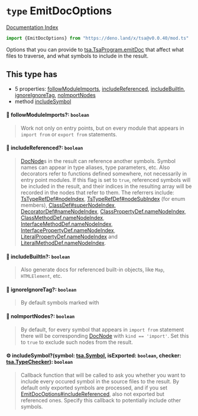 # `type` EmitDocOptions

[Documentation Index](../README.md)

```ts
import {EmitDocOptions} from "https://deno.land/x/tsa@v0.0.40/mod.ts"
```

Options that you can provide
to [tsa.TsaProgram.emitDoc](../interface.TsaProgram/README.md#-emitdocoptions-emitdocoptions-docnodes) that affect what files to traverse, and what symbols to include in the result.

## This type has

- 5 properties:
[followModuleImports](#-followmoduleimports-boolean),
[includeReferenced](#-includereferenced-boolean),
[includeBuiltIn](#-includebuiltin-boolean),
[ignoreIgnoreTag](#-ignoreignoretag-boolean),
[noImportNodes](#-noimportnodes-boolean)
- method [includeSymbol](#-includesymbolsymbol-tsasymbol-isexported-boolean-checker-tsatypechecker-boolean)


#### 📄 followModuleImports?: `boolean`

> Work not only on entry points, but on every module that appears in `import from` or `export from` statements.



#### 📄 includeReferenced?: `boolean`

> [DocNode](../type.DocNode/README.md)s in the result can reference another symbols.
>  	Symbol names can appear in type aliases, type parameters, etc.
> 	Also decorators refer to functions defined somewhere, not necessarily in entry point modules.
> 	If this flag is set to `true`, referenced symbols will be included in the result, and their indices in the resulting array will be recorded in the nodes that refer to them.
> 	The referrers include: [TsTypeRefDef\#nodeIndex](../interface.TsTypeRefDef/README.md#-nodeindex-number), [TsTypeRefDef\#nodeSubIndex](../interface.TsTypeRefDef/README.md#-nodesubindex-number) (for enum members),
> [ClassDef\#superNodeIndex](../interface.ClassDef/README.md#-supernodeindex-number), [DecoratorDef\#nameNodeIndex](../interface.DecoratorDef/README.md#-namenodeindex-number),
> [ClassPropertyDef.nameNodeIndex](../interface.ClassPropertyDef/README.md#-namenodeindex-number), [ClassMethodDef.nameNodeIndex](../interface.ClassMethodDef/README.md#-namenodeindex-number),
> [InterfaceMethodDef.nameNodeIndex](../interface.InterfaceMethodDef/README.md#-namenodeindex-number), [InterfacePropertyDef.nameNodeIndex](../interface.InterfacePropertyDef/README.md#-namenodeindex-number),
> [LiteralPropertyDef.nameNodeIndex](../interface.LiteralPropertyDef/README.md#-namenodeindex-number) and [LiteralMethodDef.nameNodeIndex](../interface.LiteralMethodDef/README.md#-namenodeindex-number).



#### 📄 includeBuiltIn?: `boolean`

> Also generate docs for referenced built-in objects, like `Map`, `HTMLElement`, etc.



#### 📄 ignoreIgnoreTag?: `boolean`

> By default symbols marked with



#### 📄 noImportNodes?: `boolean`

> By default, for every symbol that appears in `import from` statement there will be corresponding [DocNode](../type.DocNode/README.md) with `kind == 'import'`.
> Set this to `true` to exclude such nodes from the result.



#### ⚙ includeSymbol?(symbol: [tsa.Symbol](../interface.Symbol/README.md), isExported: `boolean`, checker: [tsa.TypeChecker](../interface.TypeChecker/README.md)): `boolean`

> Callback function that will be called to ask you whether you want to include every occured symbol in the source files to the result.
> By default only exported symbols are processed, and if you set [EmitDocOptions\#includeReferenced](../type.EmitDocOptions/README.md#-includereferenced-boolean), also not exported but referenced ones.
> Specify this callback to potentially include other symbols.



